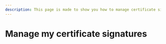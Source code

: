 ```yaml
---
description: This page is made to show you how to manage certificate signature
---
```


# Manage my certificate signatures